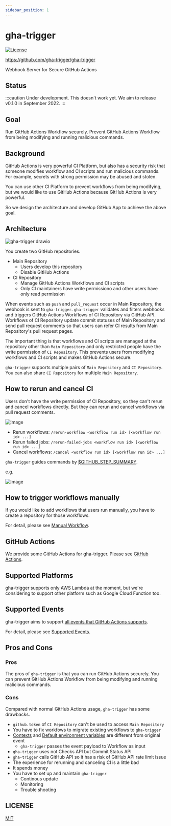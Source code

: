 ```yaml
---
sidebar_position: 1
---
```


# gha-trigger

[![License](http://img.shields.io/badge/license-mit-blue.svg?style=flat-square)](https://raw.githubusercontent.com/gha-trigger/gha-triggger/main/LICENSE)

https://github.com/gha-trigger/gha-trigger

Webhook Server for Secure GitHub Actions

## Status

:::caution
Under development. This doesn't work yet.
We aim to release v0.1.0 in September 2022.
:::

## Goal

Run GitHub Actions Workflow securely.
Prevent GitHub Actions Workflow from being modifying and running malicious commands.

## Background

GitHub Actions is very powerful CI Platform, but also has a security risk that someone modifies workflow and CI scripts and run malicious commands.
For example, secrets with strong permission may be abused and stolen.

You can use other CI Platform to prevent workflows from being modifying, but we would like to use GitHub Actions because GitHub Actions is very powerful.

So we design the architecture and develop GitHub App to achieve the above goal.

## Architecture

![gha-trigger drawio](https://user-images.githubusercontent.com/13323303/188292546-53f0b4d2-fbe6-4bec-8b28-1b635b5e2eb0.png)

You create two GitHub repositories.

- Main Repository
  - Users develop this repository
  - Disable GitHub Actions
- CI Repository
  - Manage GitHub Actions Workflows and CI scripts
  - Only CI maintainers have write permissiono and other users have only read permission

When events such as `push` and `pull_request` occur in Main Repository, the webhook is sent to `gha-trigger`.
`gha-trigger` validates and filters webhooks and triggers GitHub Actions Workflows of CI Repository via GitHub API.
Workflows of CI Repository update commit statuses of Main Repository and send pull request comments so that users can refer CI results from Main Repository's pull request pages.

The important thing is that workflows and CI scripts are managed at the repository other than `Main Repository` and only restricted people have the write permission of `CI Repository`.
This prevents users from modifying workflows and CI scripts and makes GitHub Actions secure.

`gha-trigger` supports multiple pairs of `Main Repository` and `CI Repository`.
You can also share `CI Repository` for multiple `Main Repository`.

## How to rerun and cancel CI

Users don't have the write permission of CI Repository, so they can't rerun and cancel workflows directly.
But they can rerun and cancel workflows via pull request comments.

![image](https://user-images.githubusercontent.com/13323303/187913667-8019683a-6556-40f7-9f5e-c58adbb42025.png)

- Rerun workflows: `/rerun-workflow <workflow run id> [<workflow run id> ...]`
- Rerun failed jobs: `/rerun-failed-jobs <workflow run id> [<workflow run id> ...]`
- Cancel workflows: `/cancel <workflow run id> [<workflow run id> ...]`

`gha-trigger` guides commands by [$GITHUB_STEP_SUMMARY](https://docs.github.com/en/actions/using-workflows/workflow-commands-for-github-actions#adding-a-job-summary).

e.g.

![image](https://user-images.githubusercontent.com/13323303/187903524-260b805c-5d02-4e29-ad14-8a4320f28071.png)

## How to trigger workflows manually

If you would like to add workflows that users run manually, you have to create a repository for those workflows.

For detail, please see [Manual Workflow](manual-workflow).

## GitHub Actions

We provide some GitHub Actions for gha-trigger.
Please see [GitHub Actions](github-actions).

## Supported Platforms

gha-trigger supports only AWS Lambda at the moment,
but we're considering to support other platform such as Google Cloud Function too.

## Supported Events

gha-trigger aims to support [all events that GitHub Actions supports](https://docs.github.com/en/actions/using-workflows/events-that-trigger-workflows).

For detail, please see [Supported Events](events).

## Pros and Cons

### Pros

The pros of `gha-trigger` is that you can run GitHub Actions securely.
You can prevent GitHub Actions Workflow from being modifying and running malicious commands.

### Cons

Compared with normal GitHub Actions usage, `gha-trigger` has some drawbacks.

- `github.token` of `CI Repository` can't be used to access `Main Repository`
- You have to fix workfows to migrate existing workflows to `gha-trigger`
- [Contexts](https://docs.github.com/en/actions/learn-github-actions/contexts) and [Default environment variables](https://docs.github.com/en/actions/learn-github-actions/environment-variables#default-environment-variables) are different from original event
  - `gha-trigger` passes the event payload to Workflow as input
- `gha-trigger` uses not Checks API but Commit Status API
- `gha-trigger` calls GitHub API so it has a risk of GitHub API rate limit issue
- The experience for rerunning and canceling CI is a little bad
- It spends money
- You have to set up and maintain `gha-trigger`
  - Continous update
  - Monitoring
  - Trouble shooting

## LICENSE

[MIT](https://raw.githubusercontent.com/gha-trigger/gha-triggger/main/LICENSE)
